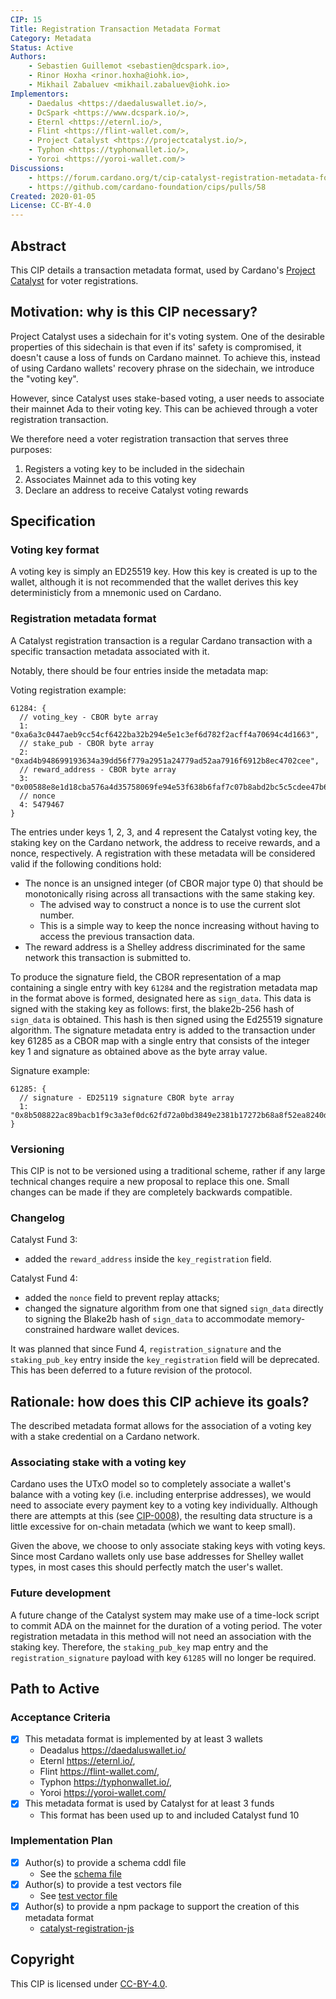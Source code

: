 ```yaml
---
CIP: 15
Title: Registration Transaction Metadata Format
Category: Metadata
Status: Active
Authors:
    - Sebastien Guillemot <sebastien@dcspark.io>, 
    - Rinor Hoxha <rinor.hoxha@iohk.io>, 
    - Mikhail Zabaluev <mikhail.zabaluev@iohk.io>
Implementors:
    - Daedalus <https://daedaluswallet.io/>,
    - DcSpark <https://www.dcspark.io/>,
    - Eternl <https://eternl.io/>,
    - Flint <https://flint-wallet.com/>,
    - Project Catalyst <https://projectcatalyst.io/>,
    - Typhon <https://typhonwallet.io/>,
    - Yoroi <https://yoroi-wallet.com/>
Discussions:
    - https://forum.cardano.org/t/cip-catalyst-registration-metadata-format/44038
    - https://github.com/cardano-foundation/cips/pulls/58
Created: 2020-01-05
License: CC-BY-4.0
---
```


## Abstract

This CIP details a transaction metadata format, used by Cardano's [Project Catalyst](https://projectcatalyst.io) for voter registrations.

## Motivation: why is this CIP necessary?

Project Catalyst uses a sidechain for it's voting system.
One of the desirable properties of this sidechain is that even if its' safety is compromised, it doesn't cause a loss of funds on Cardano mainnet. 
To achieve this, instead of using Cardano wallets' recovery phrase on the sidechain, we introduce the "voting key".

However, since Catalyst uses stake-based voting, a user needs to associate their mainnet Ada to their voting key. 
This can be achieved through a voter registration transaction.

We therefore need a voter registration transaction that serves three purposes:

1. Registers a voting key to be included in the sidechain
2. Associates Mainnet ada to this voting key
3. Declare an address to receive Catalyst voting rewards

## Specification

### Voting key format

A voting key is simply an ED25519 key. 
How this key is created is up to the wallet, although it is not recommended that the wallet derives this key deterministicly from a mnemonic used on Cardano.

### Registration metadata format

A Catalyst registration transaction is a regular Cardano transaction with a specific transaction metadata associated with it.

Notably, there should be four entries inside the metadata map:

Voting registration example:

```cddl
61284: {
  // voting_key - CBOR byte array
  1: "0xa6a3c0447aeb9cc54cf6422ba32b294e5e1c3ef6d782f2acff4a70694c4d1663",
  // stake_pub - CBOR byte array
  2: "0xad4b948699193634a39dd56f779a2951a24779ad52aa7916f6912b8ec4702cee",
  // reward_address - CBOR byte array
  3: "0x00588e8e1d18cba576a4d35758069fe94e53f638b6faf7c07b8abd2bc5c5cdee47b60edc7772855324c85033c638364214cbfc6627889f81c4",
  // nonce
  4: 5479467
}
```

The entries under keys 1, 2, 3, and 4 represent the Catalyst voting key, the staking key on the Cardano network, the address to receive rewards, and a nonce, respectively. 
A registration with these metadata will be considered valid if the following conditions hold:

- The nonce is an unsigned integer (of CBOR major type 0) that should be monotonically rising across all transactions with the same staking key. 
  - The advised way to construct a nonce is to use the current slot number.
  - This is a simple way to keep the nonce increasing without having to access the previous transaction data.
- The reward address is a Shelley address discriminated for the same network this transaction is submitted to.

To produce the signature field, the CBOR representation of a map containing a single entry with key `61284` and the registration metadata map in the format above is formed, designated here as `sign_data`.
This data is signed with the staking key as follows: first, the blake2b-256 hash of `sign_data` is obtained. 
This hash is then signed using the Ed25519 signature algorithm. The signature metadata entry is added to the transaction under key 61285 as a CBOR map with a single entry that consists of the integer key 1 and signature as obtained above as the byte array value.

Signature example:

```cddl
61285: {
  // signature - ED25119 signature CBOR byte array
  1: "0x8b508822ac89bacb1f9c3a3ef0dc62fd72a0bd3849e2381b17272b68a8f52ea8240dcc855f2264db29a8512bfcd522ab69b982cb011e5f43d0154e72f505f007"
}
```
### Versioning

This CIP is not to be versioned using a traditional scheme, rather if any large technical changes require a new proposal to replace this one.
Small changes can be made if they are completely backwards compatible.

### Changelog

Catalyst Fund 3: 
- added the `reward_address` inside the `key_registration` field.

Catalyst Fund 4:
- added the `nonce` field to prevent replay attacks;
- changed the signature algorithm from one that signed `sign_data` directly to signing the Blake2b hash of `sign_data` to accommodate memory-constrained hardware wallet devices.

It was planned that since Fund 4, `registration_signature` and the `staking_pub_key` entry inside the `key_registration` field will be deprecated.
This has been deferred to a future revision of the protocol.

## Rationale: how does this CIP achieve its goals?

The described metadata format allows for the association of a voting key with a stake credential on a Cardano network.

### Associating stake with a voting key

Cardano uses the UTxO model so to completely associate a wallet's balance with a voting key (i.e. including enterprise addresses), we would need to associate every payment key to a voting key individually.
Although there are attempts at this (see [CIP-0008]), the resulting data structure is a little excessive for on-chain metadata (which we want to keep small).

Given the above, we choose to only associate staking keys with voting keys.
Since most Cardano wallets only use base addresses for Shelley wallet types, in most cases this should perfectly match the user's wallet.

### Future development

A future change of the Catalyst system may make use of a time-lock script to commit ADA on the mainnet for the duration of a voting period.
The voter registration metadata in this method will not need an association with the staking key.
Therefore, the `staking_pub_key` map entry and the `registration_signature` payload with key `61285` will no longer be required.

## Path to Active

### Acceptance Criteria

- [x] This metadata format is implemented by at least 3 wallets
  - Deadalus <https://daedaluswallet.io/>
  - Eternl <https://eternl.io/>,
  - Flint <https://flint-wallet.com/>,
  - Typhon <https://typhonwallet.io/>,
  - Yoroi <https://yoroi-wallet.com/>
- [x] This metadata format is used by Catalyst for at least 3 funds
  - This format has been used up to and included Catalyst fund 10

### Implementation Plan

- [x] Author(s) to provide a schema cddl file
  - See the [schema file](./schema.cddl)
- [x] Author(s) to provide a test vectors file
  -  See [test vector file](./test-vector.md)
- [x] Author(s) to provide a npm package to support the creation of this metadata format
  - [catalyst-registration-js](https://www.npmjs.com/package/@dcspark/catalyst-registration-js)

## Copyright

This CIP is licensed under [CC-BY-4.0](https://creativecommons.org/licenses/by/4.0/legalcode).

[CIP-0008]: https://github.com/cardano-foundation/CIPs/blob/master/CIP-0008/README.md
